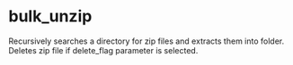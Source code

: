 # bulk_unzip
Recursively searches a directory for zip files and extracts them into folder. Deletes zip file if delete_flag parameter is selected.

